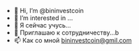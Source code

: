 - 👋 Hi, I’m @bininvestcoin
- 👀 I’m interested in ...
- 🌱 Я сейчас учусь...
- 💞️ Приглашаю к сотрудничеству...b
- 📫 Как со мной bininvestcoin@gmil.com

<!---
bininvestcoin/bininvestcoin is a ✨ special ✨ repository because its `README.md` (this file) appears on your GitHub profile.
You can click the Preview link to take a look at your changes.
--->

